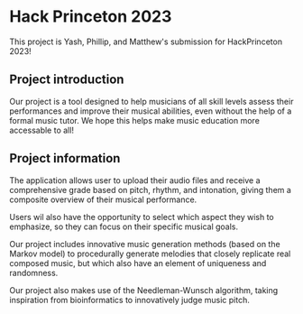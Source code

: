 # Hack Princeton 2023

This project is Yash, Phillip, and Matthew's submission for HackPrinceton 2023!

## Project introduction

Our project is a tool designed to help musicians of all skill levels assess their performances and improve their musical abilities, 
even without the help of a formal music tutor. We hope this helps make music education more accessable to all! 

## Project information
The application allows user to upload their audio files and receive a comprehensive grade based on pitch, rhythm, and intonation, 
giving them a composite overview of their musical performance.

Users wil also have the opportunity to select which aspect they wish to emphasize, so they can focus on their specific musical goals.

Our project includes innovative music generation methods (based on the Markov model) to procedurally generate melodies that 
closely replicate real composed music, but which also have an element of uniqueness and randomness.

Our project also makes use of the Needleman-Wunsch algorithm, taking inspiration from bioinformatics to innovatively judge music pitch.
